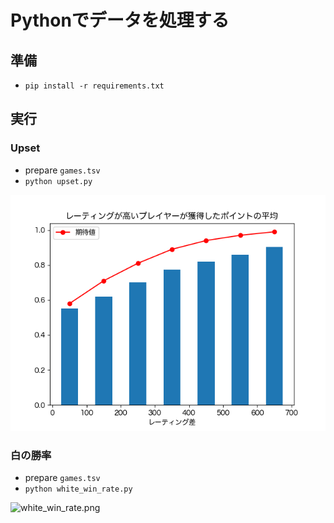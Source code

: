 # Pythonでデータを処理する

## 準備
- `pip install -r requirements.txt`

## 実行
### Upset
- prepare `games.tsv`
- `python upset.py`

![upset.png](upset.png)

### 白の勝率
- prepare `games.tsv`
- `python white_win_rate.py`

![white_win_rate.png](white_win_rate.png)